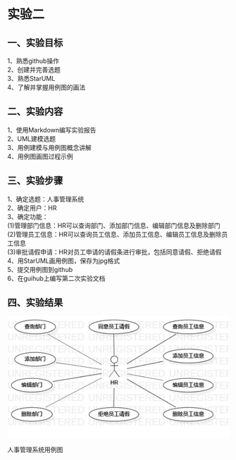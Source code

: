 # 实验二

## 一、实验目标
1、熟悉github操作  
2、创建并完善选题  
3、熟悉StarUML  
4、了解并掌握用例图的画法  
## 二、实验内容
1、使用Markdown编写实验报告  
2、UML建模选题  
3、用例建模与用例图概念讲解  
4、用例图画图过程示例  
## 三、实验步骤
1、确定选题：人事管理系统  
2、确定用户：HR  
3、确定功能：  
(1)管理部门信息：HR可以查询部门、添加部门信息、编辑部门信息及删除部门  
(2)管理员工信息：HR可以查询员工信息、添加员工信息、编辑员工信息及删除员工信息  
(3)审批请假申请：HR对员工申请的请假条进行审批，包括同意请假、拒绝请假  
4、用StarUML画用例图，保存为jpg格式  
5、提交用例图到github  
6、在guihub上编写第二次实验文档  
## 四、实验结果
![第二个UML图](./lab2_UseCaseDiagram.jpg)

人事管理系统用例图
